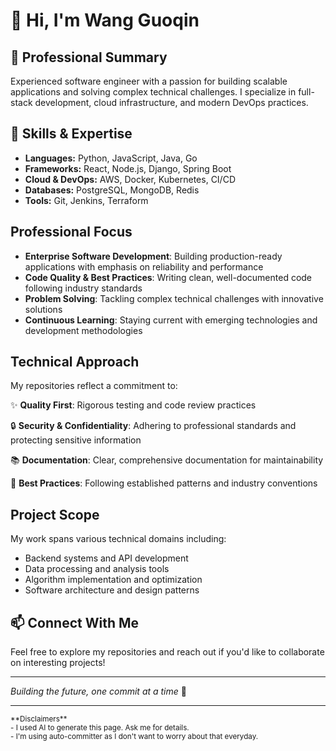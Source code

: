 # 👋 Hi, I'm Wang Guoqin

## 🚀 Professional Summary

Experienced software engineer with a passion for building scalable applications and solving complex technical challenges. I specialize in full-stack development, cloud infrastructure, and modern DevOps practices.

## 💼 Skills & Expertise

- **Languages:** Python, JavaScript, Java, Go
- **Frameworks:** React, Node.js, Django, Spring Boot
- **Cloud & DevOps:** AWS, Docker, Kubernetes, CI/CD
- **Databases:** PostgreSQL, MongoDB, Redis
- **Tools:** Git, Jenkins, Terraform

## Professional Focus

- **Enterprise Software Development**: Building production-ready applications with emphasis on reliability and performance
- **Code Quality & Best Practices**: Writing clean, well-documented code following industry standards
- **Problem Solving**: Tackling complex technical challenges with innovative solutions
- **Continuous Learning**: Staying current with emerging technologies and development methodologies

## Technical Approach

My repositories reflect a commitment to:

✨ **Quality First**: Rigorous testing and code review practices

🔒 **Security & Confidentiality**: Adhering to professional standards and protecting sensitive information

📚 **Documentation**: Clear, comprehensive documentation for maintainability

🎯 **Best Practices**: Following established patterns and industry conventions

## Project Scope

My work spans various technical domains including:

- Backend systems and API development
- Data processing and analysis tools
- Algorithm implementation and optimization
- Software architecture and design patterns

## 📫 Connect With Me

Feel free to explore my repositories and reach out if you'd like to collaborate on interesting projects!

---

*Building the future, one commit at a time* 🌟

---
<sub>
**Disclaimers**<br>
- I used AI to generate this page. Ask me for details.<br>
- I'm using auto-committer as I don't want to worry about that everyday.
</sub>
